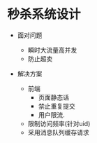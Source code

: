 # 秒杀系统设计
   - 面对问题
      - 瞬时大流量高并发
      - 防止超卖

   - 解决方案
      - 前端
         - 页面静态话
         - 禁止重复提交
         - 用户限流.
      - 限制访问频率(针对uid)
      - 采用消息队列缓存请求